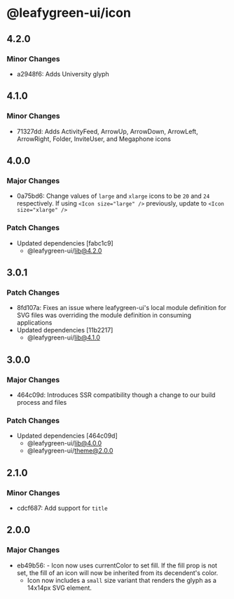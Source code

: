 # @leafygreen-ui/icon

## 4.2.0

### Minor Changes

- a2948f6: Adds University glyph

## 4.1.0

### Minor Changes

- 71327dd: Adds ActivityFeed, ArrowUp, ArrowDown, ArrowLeft, ArrowRight, Folder, InviteUser, and Megaphone icons

## 4.0.0

### Major Changes

- 0a75bd6: Change values of `large` and `xlarge` icons to be `20` and `24` respectively. If using `<Icon size="large" />` previously, update to `<Icon size="xlarge" />`

### Patch Changes

- Updated dependencies [fabc1c9]
  - @leafygreen-ui/lib@4.2.0

## 3.0.1

### Patch Changes

- 8fd107a: Fixes an issue where leafygreen-ui's local module definition for SVG files was overriding the module definition in consuming applications
- Updated dependencies [11b2217]
  - @leafygreen-ui/lib@4.1.0

## 3.0.0

### Major Changes

- 464c09d: Introduces SSR compatibility though a change to our build process and files

### Patch Changes

- Updated dependencies [464c09d]
  - @leafygreen-ui/lib@4.0.0
  - @leafygreen-ui/theme@2.0.0

## 2.1.0

### Minor Changes

- cdcf687: Add support for `title`

## 2.0.0

### Major Changes

- eb49b56: - Icon now uses currentColor to set fill. If the fill prop is not set, the fill of an icon will now be inherited from its decendent's color.
  - Icon now includes a `small` size variant that renders the glyph as a 14x14px SVG element.
